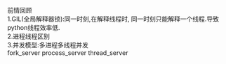前情回顾  
1.GIL(全局解释器锁):同一时刻,在解释线程时,
同一时刻只能解释一个线程.导致python线程效率低.  
2.进程线程区别  
3.并发模型:多进程多线程并发    
    fork_server
    process_server
    thread_server